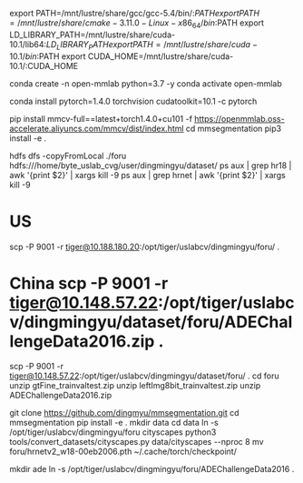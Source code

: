 export PATH=/mnt/lustre/share/gcc/gcc-5.4/bin/:$PATH
export PATH=/mnt/lustre/share/cmake-3.11.0-Linux-x86_64/bin:$PATH
export LD_LIBRARY_PATH=/mnt/lustre/share/cuda-10.1/lib64:$LD_LIBRARY_PATH
export PATH=/mnt/lustre/share/cuda-10.1/bin:$PATH
export CUDA_HOME=/mnt/lustre/share/cuda-10.1/:CUDA_HOME

conda create -n open-mmlab python=3.7 -y
conda activate open-mmlab

conda install pytorch=1.4.0 torchvision cudatoolkit=10.1 -c pytorch

pip install mmcv-full==latest+torch1.4.0+cu101 -f https://openmmlab.oss-accelerate.aliyuncs.com/mmcv/dist/index.html
cd mmsegmentation
pip3 install -e .


hdfs dfs -copyFromLocal ./foru hdfs:///home/byte_uslab_cvg/user/dingmingyu/dataset/
ps aux | grep hr18 | awk '{print $2}' | xargs kill -9
ps aux | grep hrnet | awk '{print $2}' | xargs kill -9

# US
scp -P 9001 -r tiger@10.188.180.20:/opt/tiger/uslabcv/dingmingyu/foru/ .

# China scp -P 9001 -r tiger@10.148.57.22:/opt/tiger/uslabcv/dingmingyu/dataset/foru/ADEChallengeData2016.zip .
scp -P 9001 -r tiger@10.148.57.22:/opt/tiger/uslabcv/dingmingyu/dataset/foru/ .
cd foru
unzip gtFine_trainvaltest.zip
unzip leftImg8bit_trainvaltest.zip
unzip ADEChallengeData2016.zip

git clone https://github.com/dingmyu/mmsegmentation.git
cd mmsegmentation
pip install -e .
mkdir data
cd data
ln -s /opt/tiger/uslabcv/dingmingyu/foru cityscapes
python3 tools/convert_datasets/cityscapes.py data/cityscapes --nproc 8
mv foru/hrnetv2_w18-00eb2006.pth ~/.cache/torch/checkpoint/

mkdir ade
ln -s /opt/tiger/uslabcv/dingmingyu/foru/ADEChallengeData2016 .